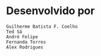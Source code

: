 # Desenvolvido por

    Guilherme Batista F. Coelho
    Ted Sá
    André Felipe
    Fernanda Torres
    Alex Rodrigues
